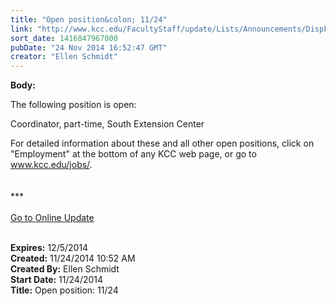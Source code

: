 ```yaml
---
title: "Open position&colon; 11/24"
link: "http://www.kcc.edu/FacultyStaff/update/Lists/Announcements/DispForm.aspx?ID=1744"
sort_date: 1416847967000
pubDate: "24 Nov 2014 16:52:47 GMT"
creator: "Ellen Schmidt"
---
```


<div><b>Body:</b> <div class="ExternalClassC1F8AD90F0824B1E9AF0754F2A356425"><p>​The following position is open: </p>
<p>Coordinator, part-time, South Extension Center</p>
<p>For detailed information about these and all other open positions, click on &quot;Employment&quot; at the bottom of any KCC web page, or go to <a href="/jobs/">www.kcc.edu/jobs/</a>.<br />​<br /><br />***<br /><br /><a href="/update">Go to Online Update</a><br /> <br /></p></div></div>
<div><b>Expires:</b> 12/5/2014</div>
<div><b>Created:</b> 11/24/2014 10:52 AM</div>
<div><b>Created By:</b> Ellen Schmidt</div>
<div><b>Start Date:</b> 11/24/2014</div>
<div><b>Title:</b> Open position: 11/24</div>
